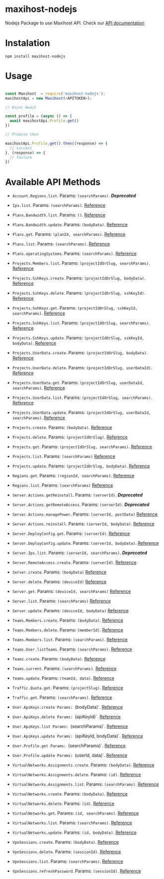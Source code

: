 # maxihost-nodejs

Nodejs Package to use Maxihost API. Check our [API documentation](https://developers.maxihost.com/v2.0/reference)

# Instalation

`npm install maxihost-nodejs`

# Usage

```javascript

const Maxihost  = require('maxihost-nodejs');
maxihostApi = new Maxihost(<APITOKEN>);

// Async Await

const profile = (async () => {
  await maxihostApi.Profile.get()
})

// Promise then

maxihostApi.Profile.get().then((response) => {
  // success
}, (response) => {
  // failure
})

```

# Available API Methods

- `Account.Regions.list`. Params: `(searchParams)`. ***Deprecated***


- `Ips.list`. Params: `(searchParams)`. [Reference](https://docs.maxihost.com/reference/get-ips)


- `Plans.Bandwidth.list`. Params: `()`. [Reference](https://docs.maxihost.com/reference/get-plans-bandwidth)
- `Plans.Bandwidth.update`. Params: `(bodyData)`. [Reference](https://docs.maxihost.com/reference/update-plans-bandwidth)


- `Plans.get`. Params: `(planId, searchParams)`. [Reference](https://docs.maxihost.com/reference/get-plan)
- `Plans.list`. Params: `(searchParams)`. [Reference](https://docs.maxihost.com/reference/get-plans)
- `Plans.operatingSystems`. Params: `(searchParams)`. [Reference](https://docs.maxihost.com/reference/get-plans-operating-system)


- `Projects.Members.list`. Params: `(projectIdOrSlug, searchParams)`. [Reference](https://docs.maxihost.com/reference/get-team-members)


- `Projects.SshKeys.create`. Params: `(projectIdOrSlug, bodyData)`. [Reference](https://docs.maxihost.com/reference/post-project-ssh-key)
- `Projects.SshKeys.delete`. Params: `(projectIdOrSlug, sshKeyId)`. [Reference](https://docs.maxihost.com/reference/delete-project-ssh-key)
- `Projects.SshKeys.get`. Params: `(projectIdOrSlug, sshKeyId, searchParams)`. [Reference](https://docs.maxihost.com/reference/get-project-ssh-key)
- `Projects.SshKeys.list`. Params: `(projectIdOrSlug, searchParams)`. [Reference](https://docs.maxihost.com/reference/get-project-ssh-keys)
- `Projects.SshKeys.update`. Params: `(projectIdOrSlug, sskKeyId, bodyData)`. [Reference](https://docs.maxihost.com/reference/put-project-ssh-key)


- `Projects.UserData.create`. Params: `(projectIdOrSlug, bodyData)`. [Reference](https://docs.maxihost.com/reference/post-project-user-data)
- `Projects.UserData.delete`. Params: `(projectIdOrSlug, userDataId)`. [Reference](https://docs.maxihost.com/reference/delete-project-user-data)
- `Projects.UserData.get`. Params: `(projectIdOrSlug, userDataId, searchParams)`. [Reference](https://docs.maxihost.com/reference/get-project-user-data)
- `Projects.UserData.list`. Params: `(projectIdOrSlug, searchParams)`. [Reference](https://docs.maxihost.com/reference/get-project-users-data)
- `Projects.UserData.update`. Params: `(projectIdOrSlug, userDataId, searchParams)`. [Reference](https://docs.maxihost.com/reference/put-project-user-data)


- `Projects.create`. Params: `(bodyData)`. [Reference](https://docs.maxihost.com/reference/create-project)
- `Projects.delete`. Params: `(projectIdOrSlug)`. [Reference](https://docs.maxihost.com/reference/delete-project)
- `Projects.get`. Params: `(projectIdOrSlug, searchParams)`. [Reference](https://docs.maxihost.com/reference/get-project)
- `Projects.list`. Params: `(searchParams)` [Reference](https://docs.maxihost.com/reference/get-projects)
- `Projects.update`. Params: `(projectIdOrSlug, bodyData)`. [Reference](https://docs.maxihost.com/reference/update-project)


- `Regions.get`. Params: `(regionId, searchParams)`. [Reference](https://docs.maxihost.com/reference/get-region)
- `Regions.list`. Params: `(searchParams)` [Reference](https://docs.maxihost.com/reference/get-regions)


- `Server.Actions.getReinstall`. Params: `(serverId)`. ***Deprecated***
- `Server.Actions.getRemoteAccess`. Params: `(serverId)`. ***Deprecated***
- `Server.Actions.managePower`. Params: `(serverId, postData)` [Reference](https://docs.maxihost.com/reference/create-server-action)
- `Server.Actions.reinstall`. Params: `(serverId, bodyData)`. [Reference](https://docs.maxihost.com/reference/create-server-reinstall)


- `Server.DeployConfig.get`. Params: `(serverId)`. [Reference](https://docs.maxihost.com/reference/get-server-deploy-config)
- `Server.DeployConfig.update`. Params: `(serverId, bodyData)`. [Reference](https://docs.maxihost.com/reference/update-server-deploy-config)


- `Server.Ips.list`. Params: `(serverId, searchParams)`. ***Deprecated***
- `Server.RemoteAccess.create`. Params: `(serverId)`. [Reference](https://docs.maxihost.com/reference/create-ipmi-session)
- `Server.create`. Params: `(bodyData)` [Reference](https://docs.maxihost.com/reference/create-server)
- `Server.delete`. Params: `(deviceId)` [Reference](https://docs.maxihost.com/reference/destroy-server)
- `Server.get`. Params: `(deviceId, searchParams)` [Reference](https://docs.maxihost.com/reference/get-server)
- `Server.list`. Params: `(searchParams)` [Reference](https://docs.maxihost.com/reference/get-servers)
- `Server.update`. Params: `(deviceId, bodyData)` [Reference](https://docs.maxihost.com/reference/update-server)


- `Teams.Members.create`. Params: `(bodyData)`. [Reference](https://docs.maxihost.com/reference/post-team-members)
- `Teams.Members.delete`. Params: `(memberId)`. [Reference](https://docs.maxihost.com/reference/destroy-team-member)
- `Teams.Members.list`. Params: `(searchParams)`. [Reference](https://docs.maxihost.com/reference/get-team-members)


- `Teams.User.listTeams`. Params: `(searchParams)`. [Reference](https://docs.maxihost.com/reference/get-user-teams)


- `Teams.create`. Params: `(bodyData)`. [Reference](https://docs.maxihost.com/reference/post-team)
- `Teams.current`. Params: `(searchParams)`. [Reference](https://docs.maxihost.com/reference/get-team)
- `Teams.update`. Params: `(teamId, data)`. [Reference](https://docs.maxihost.com/reference/patch-current-team)


- `Traffic.Quota.get`. Params: `(projectSlug)`. [Reference](https://docs.maxihost.com/reference/get-traffic-quota)
- `Traffic.get`. Params: `(searchParams)`. [Reference](https://docs.maxihost.com/reference/get-traffic-consumption)


- `User.ApiKeys.create Params: `(bodyData)`. [Reference](https://docs.maxihost.com/reference/post-api-key)
- `User.ApiKeys.delete Params: `(apiKeyId)`. [Reference](https://docs.maxihost.com/reference/delete-api-key)
- `User.ApiKeys.list Params: `(searchParams)`. [Reference](https://docs.maxihost.com/reference/get-api-keys)
- `User.ApiKeys.update Params: `(apiKeyId, bodyData)`. [Reference](https://docs.maxihost.com/reference/update-api-key)


- `User.Profile.get Params: `(searchParams)`. [Reference](https://docs.maxihost.com/reference/get-user-profile)
- `User.Profile.update Params: `(userId, data)`. [Reference](https://docs.maxihost.com/reference/patch-user-profile)


- `VirtualNetworks.Assignments.create`. Params: `(bodyData)`. [Reference](https://docs.maxihost.com/reference/assign-server-virtual-network)
- `VirtualNetworks.Assignments.delete`. Params: `(id)`. [Reference](https://docs.maxihost.com/reference/delete-virtual-networks-assignments)
- `VirtualNetworks.Assignments.list`. Params: `(searchParams)`. [Reference](https://docs.maxihost.com/reference/get-virtual-networks-assignments)


- `VirtualNetworks.create`. Params: `(bodyData)`. [Reference](https://docs.maxihost.com/reference/create-virtual-network)
- `VirtualNetworks.delete`. Params: `(id)`. [Reference](https://docs.maxihost.com/reference/destroy-virtual-network)
- `VirtualNetworks.get`. Params: `(id, searchParams)`. [Reference](https://docs.maxihost.com/reference/get-virtual-network)
- `VirtualNetworks.list`. Params: `(searchParams)`. [Reference](https://docs.maxihost.com/reference/get-virtual-networks)
- `VirtualNetworks.update`. Params: `(id, bodyData)`. [Reference](https://docs.maxihost.com/reference/update-virtual-network)


- `VpnSessions.create`. Params: `(bodyData)`. [Reference](https://docs.maxihost.com/reference/post-vpn-session)
- `VpnSessions.delete`. Params: `(sessionId)`. [Reference](https://docs.maxihost.com/reference/delete-vpn-session)
- `VpnSessions.list`. Params: `(searchParams)`. [Reference](https://docs.maxihost.com/reference/get-vpn-sessions)
- `VpnSessions.refreshPassword`. Params: `(sessionId)`. [Reference](https://docs.maxihost.com/reference/put-vpn-session)


